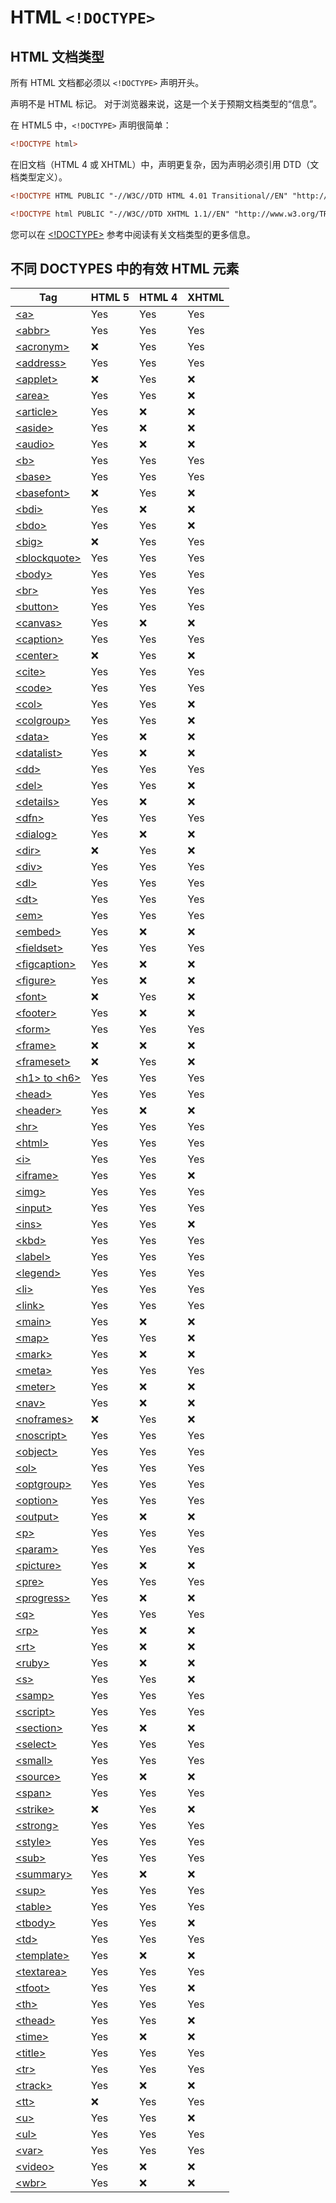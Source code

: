 HTML `<!DOCTYPE>`
===

## HTML 文档类型

所有 HTML 文档都必须以 `<!DOCTYPE>` 声明开头。

声明不是 HTML 标记。 对于浏览器来说，这是一个关于预期文档类型的“信息”。

在 HTML5 中，`<!DOCTYPE>` 声明很简单：

```html
<!DOCTYPE html>
```

在旧文档（HTML 4 或 XHTML）中，声明更复杂，因为声明必须引用 DTD（文档类型定义）。

```html
<!DOCTYPE HTML PUBLIC "-//W3C//DTD HTML 4.01 Transitional//EN" "http://www.w3.org/TR/html4/loose.dtd">
```

```html
<!DOCTYPE html PUBLIC "-//W3C//DTD XHTML 1.1//EN" "http://www.w3.org/TR/xhtml11/DTD/xhtml11.dtd">
```

您可以在 [<!DOCTYPE>](../tags/doctype.md) 参考中阅读有关文档类型的更多信息。


## 不同 DOCTYPES 中的有效 HTML 元素


| Tag | HTML 5 | HTML 4 | XHTML |
| ---- | ---- | ---- | ---- |
| [&lt;a&gt;](../tags/a.md) | Yes | Yes | Yes |
| [&lt;abbr&gt;](../tags/abbr.md) |Yes | Yes | Yes |
| [&lt;acronym&gt;](../tags/acronym.md) | ❌ | Yes | Yes |
| [&lt;address&gt;](../tags/address.md) |Yes | Yes | Yes |
| [&lt;applet&gt;](../tags/applet.md) | ❌ | Yes | ❌ |
| [&lt;area&gt;](../tags/area.md) |Yes | Yes | ❌ |
| [&lt;article&gt;](../tags/article.md) |Yes | ❌ | ❌ |
| [&lt;aside&gt;](../tags/aside.md) |Yes | ❌ | ❌ |
| [&lt;audio&gt;](../tags/audio.md) |Yes | ❌ | ❌ |
| [&lt;b&gt;](../tags/b.md) |Yes | Yes | Yes |
| [&lt;base&gt;](../tags/base.md) |Yes | Yes | Yes |
| [&lt;basefont&gt;](../tags/basefont.md) | ❌ | Yes | ❌ |
| [&lt;bdi&gt;](../tags/bdi.md) |Yes | ❌ | ❌ |
| [&lt;bdo&gt;](../tags/bdo.md) |Yes | Yes | ❌ |
| [&lt;big&gt;](../tags/big.md) | ❌ | Yes | Yes |
| [&lt;blockquote&gt;](../tags/blockquote.md) |Yes | Yes | Yes |
| [&lt;body&gt;](../tags/body.md) |Yes | Yes | Yes |
| [&lt;br&gt;](../tags/br.md) |Yes | Yes | Yes |
| [&lt;button&gt;](../tags/button.md) |Yes | Yes | Yes |
| [&lt;canvas&gt;](../tags/canvas.md) |Yes | ❌ | ❌ |
| [&lt;caption&gt;](../tags/caption.md) |Yes | Yes | Yes |
| [&lt;center&gt;](../tags/center.md) | ❌ | Yes | ❌ |
| [&lt;cite&gt;](../tags/cite.md) |Yes | Yes | Yes |
| [&lt;code&gt;](../tags/code.md) |Yes | Yes | Yes |
| [&lt;col&gt;](../tags/col.md) |Yes | Yes | ❌ |
| [&lt;colgroup&gt;](../tags/colgroup.md) |Yes | Yes | ❌ |
| [&lt;data&gt;](../tags/data.md) |Yes | ❌ | ❌ |
| [&lt;datalist&gt;](../tags/datalist.md) |Yes | ❌ | ❌ |
| [&lt;dd&gt;](../tags/dd.md) |Yes | Yes | Yes |
| [&lt;del&gt;](../tags/del.md) |Yes | Yes | ❌ |
| [&lt;details&gt;](../tags/details.md) |Yes | ❌ | ❌ |
| [&lt;dfn&gt;](../tags/dfn.md) |Yes | Yes | Yes |
| [&lt;dialog&gt;](../tags/dialog.md) |Yes | ❌ | ❌ |
| [&lt;dir&gt;](../tags/dir.md) | ❌ | Yes | ❌ |
| [&lt;div&gt;](../tags/div.md) |Yes | Yes | Yes |
| [&lt;dl&gt;](../tags/dl.md) |Yes | Yes | Yes |
| [&lt;dt&gt;](../tags/dt.md) |Yes | Yes | Yes |
| [&lt;em&gt;](../tags/em.md) |Yes | Yes | Yes |
| [&lt;embed&gt;](../tags/embed.md) |Yes | ❌ | ❌ |
| [&lt;fieldset&gt;](../tags/fieldset.md) |Yes | Yes | Yes |
| [&lt;figcaption&gt;](../tags/figcaption.md) |Yes | ❌ | ❌ |
| [&lt;figure&gt;](../tags/figure.md) |Yes | ❌ | ❌ |
| [&lt;font&gt;](../tags/font.md) | ❌ | Yes | ❌ |
| [&lt;footer&gt;](../tags/footer.md) |Yes | ❌ | ❌ |
| [&lt;form&gt;](../tags/form.md) |Yes | Yes | Yes |
| [&lt;frame&gt;](../tags/frame.md) | ❌ | ❌ | ❌ |
| [&lt;frameset&gt;](../tags/frameset.md) | ❌ | Yes | ❌ |
| [&lt;h1&gt; to &lt;h6&gt;](../tags/hn.md) |Yes | Yes | Yes |
| [&lt;head&gt;](../tags/head.md) |Yes | Yes | Yes |
| [&lt;header&gt;](../tags/header.md) |Yes | ❌ | ❌ |
| [&lt;hr&gt;](../tags/hr.md) |Yes | Yes | Yes |
| [&lt;html&gt;](../tags/html.md) |Yes | Yes | Yes |
| [&lt;i&gt;](../tags/i.md) |Yes | Yes | Yes |
| [&lt;iframe&gt;](../tags/iframe.md) |Yes | Yes | ❌ |
| [&lt;img&gt;](../tags/img.md) |Yes | Yes | Yes |
| [&lt;input&gt;](../tags/input.md) |Yes | Yes | Yes |
| [&lt;ins&gt;](../tags/ins.md) |Yes | Yes | ❌ |
| [&lt;kbd&gt;](../tags/kbd.md) |Yes | Yes | Yes |
| [&lt;label&gt;](../tags/label.md) |Yes | Yes | Yes |
| [&lt;legend&gt;](../tags/legend.md) |Yes | Yes | Yes |
| [&lt;li&gt;](../tags/li.md) |Yes | Yes | Yes |
| [&lt;link&gt;](../tags/link.md) |Yes | Yes | Yes |
| [&lt;main&gt;](../tags/main.md) |Yes | ❌ | ❌ |
| [&lt;map&gt;](../tags/map.md) |Yes | Yes | ❌ |
| [&lt;mark&gt;](../tags/mark.md) |Yes | ❌ | ❌ |
| [&lt;meta&gt;](../tags/meta.md) |Yes | Yes | Yes |
| [&lt;meter&gt;](../tags/meter.md) |Yes | ❌ | ❌ |
| [&lt;nav&gt;](../tags/nav.md) |Yes | ❌ | ❌ |
| [&lt;noframes&gt;](../tags/noframes.md) | ❌ | Yes | ❌ |
| [&lt;noscript&gt;](../tags/noscript.md) |Yes | Yes | Yes |
| [&lt;object&gt;](../tags/object.md) |Yes | Yes | Yes |
| [&lt;ol&gt;](../tags/ol.md) |Yes | Yes | Yes |
| [&lt;optgroup&gt;](../tags/optgroup.md) |Yes | Yes | Yes |
| [&lt;option&gt;](../tags/option.md) |Yes | Yes | Yes |
| [&lt;output&gt;](../tags/output.md) |Yes | ❌ | ❌ |
| [&lt;p&gt;](../tags/p.md) |Yes | Yes | Yes |
| [&lt;param&gt;](../tags/param.md) |Yes | Yes | Yes |
| [&lt;picture&gt;](../tags/picture.md) |Yes | ❌ | ❌ |
| [&lt;pre&gt;](../tags/pre.md) |Yes | Yes | Yes |
| [&lt;progress&gt;](../tags/progress.md) |Yes | ❌ | ❌ |
| [&lt;q&gt;](../tags/q.md) |Yes | Yes | Yes |
| [&lt;rp&gt;](../tags/rp.md) |Yes | ❌ | ❌ |
| [&lt;rt&gt;](../tags/rt.md) |Yes | ❌ | ❌ |
| [&lt;ruby&gt;](../tags/ruby.md) |Yes | ❌ | ❌ |
| [&lt;s&gt;](../tags/s.md) |Yes | Yes | ❌ |
| [&lt;samp&gt;](../tags/samp.md) |Yes | Yes | Yes |
| [&lt;script&gt;](../tags/script.md) |Yes | Yes | Yes |
| [&lt;section&gt;](../tags/section.md) |Yes | ❌ | ❌ |
| [&lt;select&gt;](../tags/select.md) |Yes | Yes | Yes |
| [&lt;small&gt;](../tags/small.md) |Yes | Yes | Yes |
| [&lt;source&gt;](../tags/source.md) |Yes | ❌ | ❌ |
| [&lt;span&gt;](../tags/span.md) |Yes | Yes | Yes |
| [&lt;strike&gt;](../tags/strike.md) | ❌ | Yes | ❌ |
| [&lt;strong&gt;](../tags/strong.md) |Yes | Yes | Yes |
| [&lt;style&gt;](../tags/style.md) |Yes | Yes | Yes |
| [&lt;sub&gt;](../tags/sub.md) |Yes | Yes | Yes |
| [&lt;summary&gt;](../tags/summary.md) |Yes | ❌ | ❌ |
| [&lt;sup&gt;](../tags/sup.md) |Yes | Yes | Yes |
| [&lt;table&gt;](../tags/table.md) |Yes | Yes | Yes |
| [&lt;tbody&gt;](../tags/tbody.md) |Yes | Yes | ❌ |
| [&lt;td&gt;](../tags/td.md) |Yes | Yes | Yes |
| [&lt;template&gt;](../tags/template.md) |Yes | ❌ | ❌ |
| [&lt;textarea&gt;](../tags/textarea.md) |Yes | Yes | Yes |
| [&lt;tfoot&gt;](../tags/tfoot.md) |Yes | Yes | ❌ |
| [&lt;th&gt;](../tags/th.md) |Yes | Yes | Yes |
| [&lt;thead&gt;](../tags/thead.md) |Yes | Yes | ❌ |
| [&lt;time&gt;](../tags/time.md) |Yes | ❌ | ❌ |
| [&lt;title&gt;](../tags/title.md) |Yes | Yes | Yes |
| [&lt;tr&gt;](../tags/tr.md) |Yes | Yes | Yes |
| [&lt;track&gt;](../tags/track.md) |Yes | ❌ | ❌ |
| [&lt;tt&gt;](../tags/tt.md) | ❌ | Yes | Yes |
| [&lt;u&gt;](../tags/u.md) |Yes | Yes | ❌ |
| [&lt;ul&gt;](../tags/ul.md) |Yes | Yes | Yes |
| [&lt;var&gt;](../tags/var.md) |Yes | Yes | Yes |
| [&lt;video&gt;](../tags/video.md) |Yes | ❌ | ❌ |
| [&lt;wbr&gt;](../tags/wbr.md) |Yes | ❌ | ❌ |